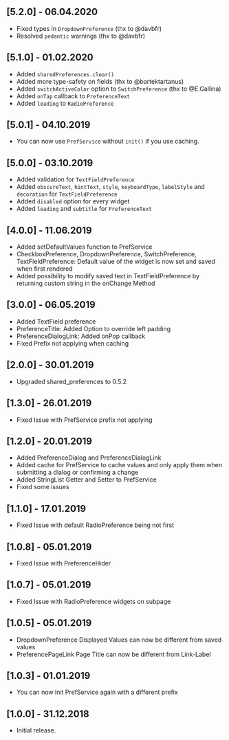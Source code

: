 ## [5.2.0] - 06.04.2020

- Fixed types in `DropdownPreference` (thx to @davbfr)
- Resolved `pedantic` warnings (thx to @davbfr)

## [5.1.0] - 01.02.2020

- Added `sharedPreferences.clear()`
- Added more type-safety on fields (thx to @bartektartanus)
- Added `switchActiveColor` option to `SwitchPreference` (thx to @E.Gallina)
- Added `onTap` callback to `PreferenceText`
- Added `leading` to `RadioPreference`

## [5.0.1] - 04.10.2019

* You can now use `PrefService` without `init()` if you use caching.

## [5.0.0] - 03.10.2019

* Added validation for `TextFieldPreference`
* Added `obscureText`, `hintText`, `style`, `keyboardType`, `labelStyle` and `decoration` for `TextFieldPreference`
* Added `disabled` option for every widget
* Added `leading` and `subtitle` for `PreferenceText`

## [4.0.0] - 11.06.2019

* Added setDefaultValues function to PrefService
* CheckboxPreference, DropdownPreference, SwitchPreference, TextFieldPreference: Default value of the widget is now set and saved when first rendered
* Added possibility to modify saved text in TextFieldPreference by returning custom string in the onChange Method

## [3.0.0] - 06.05.2019

* Added TextField preference
* PreferenceTitle: Added Option to override left padding
* PreferenceDialogLink: Added onPop callback
* Fixed Prefix not applying when caching

## [2.0.0] - 30.01.2019

* Upgraded shared_preferences to 0.5.2

## [1.3.0] - 26.01.2019

* Fixed Issue with PrefService prefix not applying

## [1.2.0] - 20.01.2019

* Added PreferenceDialog and PreferenceDialogLink
* Added cache for PrefService to cache values and only apply them when submitting a dialog or confirming a change
* Added StringList Getter and Setter to PrefService
* Fixed some issues

## [1.1.0] - 17.01.2019

* Fixed Issue with default RadioPreference being not first

## [1.0.8] - 05.01.2019

* Fixed Issue with PreferenceHider

## [1.0.7] - 05.01.2019

* Fixed Issue with RadioPreference widgets on subpage

## [1.0.5] - 05.01.2019

* DropdownPreference Displayed Values can now be different from saved values
* PreferencePageLink Page Title can now be different from Link-Label

## [1.0.3] - 01.01.2019

* You can now init PrefService again with a different prefix

## [1.0.0] - 31.12.2018

* Initial release.
